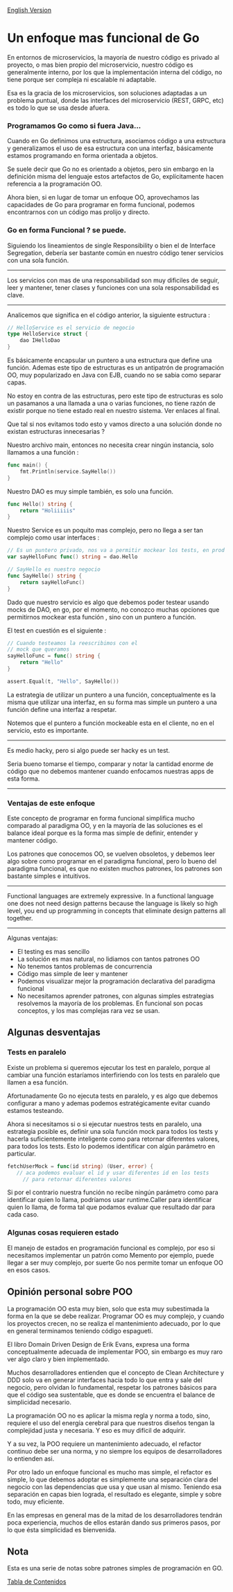 [English Version](README_en.md)

# Un enfoque mas funcional de Go

En entornos de microservicios, la mayoría de nuestro código es privado al proyecto, o mas bien propio del microservicio, nuestro código es generalmente interno, por los que la implementación interna del código, no tiene porque ser compleja ni escalable ni adaptable.

Esa es la gracia de los microservicios, son soluciones adaptadas a un problema puntual, donde las interfaces del microservicio (REST, GRPC, etc) es todo lo que se usa desde afuera.

### Programamos Go como si fuera Java...

Cuando en Go definimos una estructura, asociamos código a una estructura y generalizamos el uso de esa estructura con una interfaz, básicamente estamos programando en forma orientada a objetos.

Se suele decir que Go no es orientado a objetos, pero sin embargo en la definición misma del lenguaje estos artefactos de Go, explícitamente hacen referencia a la programación OO.

Ahora bien, si en lugar de tomar un enfoque OO, aprovechamos las capacidades de Go para programar en forma funcional, podemos encontrarnos con un código mas prolijo y directo.

### Go en forma Funcional ? se puede.

Siguiendo los lineamientos de single Responsibility o bien el de Interface Segregation, debería ser bastante común en nuestro código tener servicios con una sola función.

---

Los servicios con mas de una responsabilidad son muy dificiles de seguir, leer y mantener, tener clases y funciones con una sola responsabilidad es clave.

---

Analicemos que significa en el código anterior, la siguiente estructura :

```go
// HelloService es el servicio de negocio
type HelloService struct {
	dao IHelloDao
}
```

Es básicamente encapsular un puntero a una estructura que define una función. Ademas este tipo de estructuras es un antipatrón de programación OO, muy popularizado en Java con EJB, cuando no se sabia como separar capas.

No estoy en contra de las estructuras, pero este tipo de estructuras es solo un pasamanos a una llamada a una o varias funciones, no tiene razón de existir porque no tiene estado real en nuestro sistema. Ver enlaces al final.

Que tal si nos evitamos todo esto y vamos directo a una solución donde no existan estructuras innecesarias ?

Nuestro archivo main, entonces no necesita crear ningún instancia, solo llamamos a una función :

```go
func main() {
	fmt.Println(service.SayHello())
}
```

Nuestro DAO es muy simple también, es solo una función.

```go
func Hello() string {
	return "Holiiiiis"
}
```

Nuestro Service es un poquito mas complejo, pero no llega a ser tan complejo como usar interfaces :

```go
// Es un puntero privado, nos va a permitir mockear los tests, en prod no hay diferencia.
var sayHelloFunc func() string = dao.Hello

// SayHello es nuestro negocio
func SayHello() string {
	return sayHelloFunc()
}
```

Dado que nuestro servicio es algo que debemos poder testear usando mocks de DAO, en go, por el momento, no conozco muchas opciones que permitirnos mockear esta función , sino con un puntero a función.

El test en cuestión es el siguiente :

```go
// Cuando testeamos la reescribimos con el
// mock que queramos
sayHelloFunc = func() string {
	return "Hello"
}

assert.Equal(t, "Hello", SayHello())
```

La estrategia de utilizar un puntero a una función, conceptualmente es la misma que utilizar una interfaz, en su forma mas simple un puntero a una función define una interfaz a respetar.

Notemos que el puntero a función mockeable esta en el cliente, no en el servicio, esto es importante.

---

Es medio hacky, pero si algo puede ser hacky es un test.

Seria bueno tomarse el tiempo, comparar y notar la cantidad enorme de código que no debemos mantener cuando enfocamos nuestras apps de esta forma.

---

### Ventajas de este enfoque

Este concepto de programar en forma funcional simplifica mucho comparado al paradigma OO, y en la mayoría de las soluciones es el balance ideal porque es la forma mas simple de definir, entender y mantener código.

Los patrones que conocemos OO, se vuelven obsoletos, y debemos leer algo sobre como programar en el paradigma funcional, pero lo bueno del paradigma funcional, es que no existen muchos patrones, los patrones son bastante simples e intuitivos.

---

Functional languages are extremely expressive. In a functional language one does not need design patterns because the language is likely so high level, you end up programming in concepts that eliminate design patterns all together.

---

Algunas ventajas:

- El testing es mas sencillo
- La solución es mas natural, no lidiamos con tantos patrones OO
- No tenemos tantos problemas de concurrencia
- Código mas simple de leer y mantener
- Podemos visualizar mejor la programación declarativa del paradigma funcional
- No necesitamos aprender patrones, con algunas simples estrategias resolvemos la mayoría de los problemas. En funcional son pocas conceptos, y los mas complejas rara vez se usan.

## Algunas desventajas

### Tests en paralelo

Existe un problema si queremos ejecutar los test en paralelo, porque al cambiar una función estaríamos interfiriendo con los tests en paralelo que llamen a esa función.

Afortunadamente Go no ejecuta tests en paralelo, y es algo que debemos configurar a mano y ademas podemos estratégicamente evitar cuando estamos testeando.

Ahora si necesitamos si o si ejecutar nuestros tests en paralelo, una estrategia posible es, definir una sola función mock para todos los tests y hacerla suficientemente inteligente como para retornar diferentes valores, para todos los tests.
Esto lo podemos identificar con algún parámetro en particular.

```go
fetchUserMock = func(id string) (User, error) {
   // aca podemos evaluar el id y usar diferentes id en los tests
	 // para retornar diferentes valores

```

Si por el contrario nuestra función no recibe ningún parámetro como para identificar quien lo llama, podríamos usar runtime.Caller para identificar quien lo llama, de forma tal que podamos evaluar que resultado dar para cada caso.

### Algunas cosas requieren estado

El manejo de estados en programación funcional es complejo, por eso si necesitamos implementar un patrón como Memento por ejemplo, puede llegar a ser muy complejo, por suerte Go nos permite tomar un enfoque OO en esos casos.

## Opinión personal sobre POO

La programación OO esta muy bien, solo que esta muy subestimada la forma en la que se debe realizar. Programar OO es muy complejo, y cuando los proyectos crecen, no se realiza el mantenimiento adecuado, por lo que en general terminamos teniendo código espagueti.

El libro Domain Driven Design de Erik Evans, expresa una forma conceptualmente adecuada de implementar POO, sin embargo es muy raro ver algo claro y bien implementado.

Muchos desarrolladores entienden que el concepto de Clean Architecture y DDD solo va en generar interfaces hacia todo lo que entra y sale del negocio, pero olvidan lo fundamental, respetar los patrones básicos para que el código sea sustentable, que es donde se encuentra el balance de simplicidad necesario.

La programación OO no es aplicar la misma regla y norma a todo, sino, requiere el uso del energía cerebral para que nuestros diseños tengan la complejidad justa y necesaria. Y eso es muy difícil de adquirir.

Y a su vez, la POO requiere un mantenimiento adecuado, el refactor continuo debe ser una norma, y no siempre los equipos de desarrolladores lo entienden asi.

Por otro lado un enfoque funcional es mucho mas simple, el refactor es simple, lo que debemos adoptar es simplemente una separación clara del negocio con las dependencias que usa y que usan al mismo. Teniendo esa separación en capas bien lograda, el resultado es elegante, simple y sobre todo, muy eficiente.

En las empresas en general mas de la mitad de los desarrolladores tendrán poca experiencia, muchos de ellos estarán dando sus primeros pasos, por lo que ésta simplicidad es bienvenida.

## Nota

Esta es una serie de notas sobre patrones simples de programación en GO.

[Tabla de Contenidos](../README.md)
